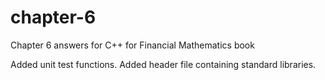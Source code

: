 # chapter-6
Chapter 6 answers for C++ for Financial Mathematics book

Added unit test functions. Added header file containing standard libraries. 
